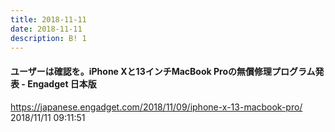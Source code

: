```yaml
---
title: 2018-11-11
date: 2018-11-11
description: B! 1
---
```


#### ユーザーは確認を。iPhone Xと13インチMacBook Proの無償修理プログラム発表 - Engadget 日本版
https://japanese.engadget.com/2018/11/09/iphone-x-13-macbook-pro/<br>
2018/11/11 09:11:51<br>


